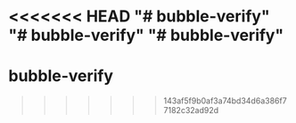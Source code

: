 <<<<<<< HEAD
"# bubble-verify" 
"# bubble-verify" 
"# bubble-verify" 
=======
# bubble-verify
>>>>>>> 143af5f9b0af3a74bd34d6a386f77182c32ad92d
